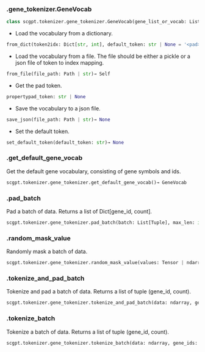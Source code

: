 ### .gene_tokenizer.GeneVocab

```py
class scgpt.tokenizer.gene_tokenizer.GeneVocab(gene_list_or_vocab: List[str] | Vocab, specials: List[str] | None = None, special_first: bool = True, default_token: str | None = '<pad>')
```

- Load the vocabulary from a dictionary.
```py
from_dict(token2idx: Dict[str, int], default_token: str | None = '<pad>')→ Self
```

- Load the vocabulary from a file. The file should be either a pickle or a json file of token to index mapping.

```py
from_file(file_path: Path | str)→ Self
```

- Get the pad token.

```py
propertypad_token: str | None
```

- Save the vocabulary to a json file.

```py
save_json(file_path: Path | str)→ None
```

- Set the default token.

```py
set_default_token(default_token: str)→ None
```


### .get_default_gene_vocab

Get the default gene vocabulary, consisting of gene symbols and ids.

```py
scgpt.tokenizer.gene_tokenizer.get_default_gene_vocab()→ GeneVocab
```

### .pad_batch

Pad a batch of data. Returns a list of Dict[gene_id, count].

```py
scgpt.tokenizer.gene_tokenizer.pad_batch(batch: List[Tuple], max_len: int, vocab: Vocab, pad_token: str = '<pad>', pad_value: int = 0, cls_appended: bool = True, vocab_mod: Vocab | None = None)→ Dict[str, Tensor]
```

### .random_mask_value

Randomly mask a batch of data.

```py
scgpt.tokenizer.gene_tokenizer.random_mask_value(values: Tensor | ndarray, mask_ratio: float = 0.15, mask_value: int = -1, pad_value: int = 0)→ Tensor
```

### .tokenize_and_pad_batch

Tokenize and pad a batch of data. Returns a list of tuple (gene_id, count).

```py
scgpt.tokenizer.gene_tokenizer.tokenize_and_pad_batch(data: ndarray, gene_ids: ndarray, max_len: int, vocab: Vocab, pad_token: str, pad_value: int, append_cls: bool = True, include_zero_gene: bool = False, cls_token: str = '<cls>', return_pt: bool = True, mod_type: ndarray | None = None, vocab_mod: Vocab | None = None)→ Dict[str, Tensor]
```


### .tokenize_batch

Tokenize a batch of data. Returns a list of tuple (gene_id, count).

```py
scgpt.tokenizer.gene_tokenizer.tokenize_batch(data: ndarray, gene_ids: ndarray, return_pt: bool = True, append_cls: bool = True, include_zero_gene: bool = False, cls_id: int = '<cls>', mod_type: ndarray | None = None, cls_id_mod_type: int | None = None)→ List[Tuple[Tensor | ndarray]]
```